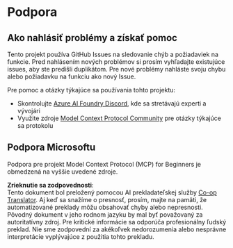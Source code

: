 <!--
CO_OP_TRANSLATOR_METADATA:
{
  "original_hash": "b3cffaf217113101e21eba532be806ea",
  "translation_date": "2025-05-20T22:23:33+00:00",
  "source_file": "SUPPORT.md",
  "language_code": "sk"
}
-->
# Podpora

## Ako nahlásiť problémy a získať pomoc  

Tento projekt používa GitHub Issues na sledovanie chýb a požiadaviek na funkcie. Pred nahlásením nových problémov si prosím vyhľadajte existujúce issues, aby ste predišli duplikátom. Pre nové problémy nahláste svoju chybu alebo požiadavku na funkciu ako nový Issue.

Pre pomoc a otázky týkajúce sa používania tohto projektu:
- Skontrolujte [Azure AI Foundry Discord](https://discord.com/invite/ByRwuEEgH4), kde sa stretávajú experti a vývojári
- Využite zdroje [Model Context Protocol Community](https://modelcontextprotocol.io/community/) pre otázky týkajúce sa protokolu

## Podpora Microsoftu  

Podpora pre projekt Model Context Protocol (MCP) for Beginners je obmedzená na vyššie uvedené zdroje.

**Zrieknutie sa zodpovednosti**:  
Tento dokument bol preložený pomocou AI prekladateľskej služby [Co-op Translator](https://github.com/Azure/co-op-translator). Aj keď sa snažíme o presnosť, prosím, majte na pamäti, že automatizované preklady môžu obsahovať chyby alebo nepresnosti. Pôvodný dokument v jeho rodnom jazyku by mal byť považovaný za autoritatívny zdroj. Pre kritické informácie sa odporúča profesionálny ľudský preklad. Nie sme zodpovední za akékoľvek nedorozumenia alebo nesprávne interpretácie vyplývajúce z použitia tohto prekladu.